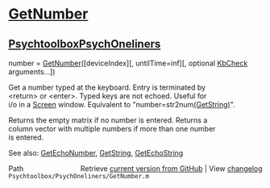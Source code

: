 # [GetNumber](GetNumber)
## [Psychtoolbox](Psychtoolbox)[PsychOneliners](PsychOneliners)

number = [GetNumber](GetNumber)([deviceIndex][, untilTime=inf][, optional [KbCheck](KbCheck) arguments...])  
  
Get a number typed at the keyboard. Entry is terminated by  
<return\> or <enter\>. Typed keys are not echoed. Useful for  
i/o in a [Screen](Screen) window. Equivalent to "number=str2num[(GetString)]((GetString))".  
  
Returns the empty matrix if no number is entered. Returns a  
column vector with multiple numbers if more than one number  
is entered.  
  
See also: [GetEchoNumber](GetEchoNumber), [GetString](GetString), [GetEchoString](GetEchoString)  




<div class="code_header" style="text-align:right;">
  <span style="float:left;">Path&nbsp;&nbsp;</span> <span class="counter">Retrieve <a href=
  "https://raw.github.com/Psychtoolbox-3/Psychtoolbox-3/beta/Psychtoolbox/PsychOneliners/GetNumber.m">current version from GitHub</a> | View <a href=
  "https://github.com/Psychtoolbox-3/Psychtoolbox-3/commits/beta/Psychtoolbox/PsychOneliners/GetNumber.m">changelog</a></span>
</div>
<div class="code">
  <code>Psychtoolbox/PsychOneliners/GetNumber.m</code>
</div>

